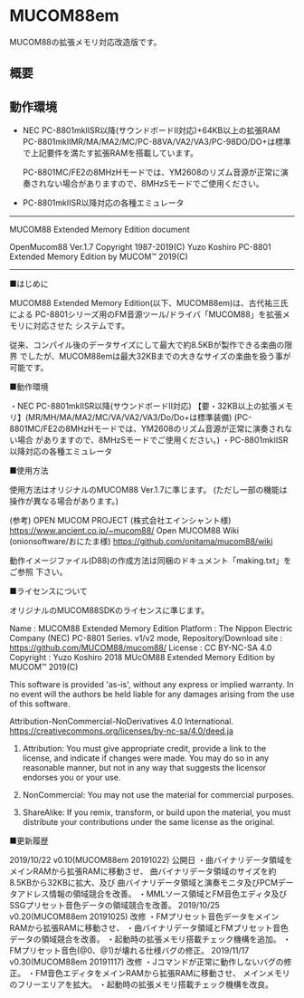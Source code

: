 # MUCOM88em

MUCOM88の拡張メモリ対応改造版です。

## 概要



## 動作環境

- NEC PC-8801mkⅡSR以降(サウンドボードⅡ対応)+64KB以上の拡張RAM<br>
    PC-8801mkⅡMR/MA/MA2/MC/PC-88VA/VA2/VA3/PC-98DO/DO+は標準で上記要件を満たす拡張RAMを搭載しています。
  
    PC-8801MC/FE2の8MHzHモードでは、YM2608のリズム音源が正常に演奏されない場合がありますので、8MHzSモードでご使用ください。
- PC-8801mkⅡSR以降対応の各種エミュレータ









******************************************************************************
MUCOM88 Extended Memory Edition document

OpenMucom88 Ver.1.7 Copyright 1987-2019(C) Yuzo Koshiro
PC-8801 Extended Memory Edition by MUCOM™ 2019(C)
******************************************************************************


■はじめに

MUCOM88 Extended Memory Edition(以下、MUCOM88em)は、古代祐三氏による
PC-8801シリーズ用のFM音源ツール/ドライバ「MUCOM88」を拡張メモリに対応させた
システムです。

従来、コンパイル後のデータサイズにして最大で約8.5KBが製作できる楽曲の限界
でしたが、MUCOM88emは最大32KBまでの大きなサイズの楽曲を扱う事が可能です。


■動作環境

・NEC PC-8801mkⅡSR以降(サウンドボードⅡ対応)
  【要・32KB以上の拡張メモリ】(MR/MH/MA/MA2/MC/VA/VA2/VA3/Do/Do+は標準装備)
  (PC-8801MC/FE2の8MHzHモードでは、YM2608のリズム音源が正常に演奏されない場合
がありますので、8MHzSモードでご使用ください。)
・PC-8801mkⅡSR以降対応の各種エミュレータ


■使用方法

使用方法はオリジナルのMUCOM88 Ver.1.7に準じます。
(ただし一部の機能は操作が異なる場合があります。)

(参考)
OPEN MUCOM PROJECT (株式会社エインシャント様)
https://www.ancient.co.jp/~mucom88/
Open MUCOM88 Wiki (onionsoftware/おにたま様)
https://github.com/onitama/mucom88/wiki

動作イメージファイル(D88)の作成方法は同梱のドキュメント「making.txt」をご参照
下さい。


■ライセンスについて

オリジナルのMUCOM88SDKのライセンスに準じます。

Name        : MUCOM88 Extended Memory Edition
Platform    : The Nippon Electric Company (NEC) PC-8801 Series. v1/v2 mode,
Repository/Download site : https://github.com/MUCOM88/mucom88/
License     : CC BY-NC-SA 4.0
Copyright   : Yuzo Koshiro 2018
MUcOM88 Extended Memory Edition by MUCOM™ 2019(C)

This software is provided 'as-is', without any express or implied warranty.
In no event will the authors be held liable for any damages arising from 
the use of this software.

Attribution-NonCommercial-NoDerivatives 4.0 International.
https://creativecommons.org/licenses/by-nc-sa/4.0/deed.ja

1. Attribution:
   You must give appropriate credit, provide a link to the license, and indicate
   if changes were made. You may do so in any reasonable manner, but not in any
   way that suggests the licensor endorses you or your use.

2. NonCommercial:
   You may not use the material for commercial purposes.

3. ShareAlike:
   If you remix, transform, or build upon the material, you must distribute
   your contributions under the same license as the original.


■更新履歴

2019/10/22 v0.10(MUCOM88em 20191022) 公開日
           ・曲バイナリデータ領域をメインRAMから拡張RAMに移動させ、
             曲バイナリデータ領域のサイズを約8.5KBから32KBに拡大、及び
             曲バイナリデータ領域と演奏モニタ及びPCMデータアドレス情報の領域競合を改善。
           ・MMLソース領域とFM音色エディタ及びSSGプリセット音色データの領域競合を改善。
2019/10/25 v0.20(MUCOM88em 20191025) 改修
           ・FMプリセット音色データをメインRAMから拡張RAMに移動させ、
           ・曲バイナリデータ領域とFMプリセット音色データの領域競合を改善。
           ・起動時の拡張メモリ搭載チェック機構を追加。
           ・FMプリセット音色(@0、@1)が壊れる仕様バグの修正。
2019/11/17 v0.30(MUCOM88em 20191117) 改修
           ・Jコマンドが正常に動作しないバグの修正。
           ・FM音色エディタをメインRAMから拡張RAMに移動させ、
             メインメモリのフリーエリアを拡大。
           ・起動時の拡張メモリ搭載チェック機構を改良。
